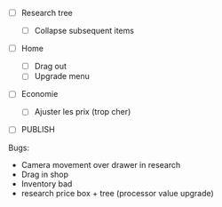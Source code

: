 - [ ] Research tree
    - [ ]  Collapse subsequent items
- [ ]  Home
    - [ ]  Drag out
    - [ ]  Upgrade menu
- [ ]  Economie
    - [ ] Ajuster les prix (trop cher)  
- [ ]  PUBLISH


Bugs:
- Camera movement over drawer in research
- Drag in shop
- Inventory bad
- research price box + tree (processor value upgrade)